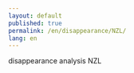 ```yaml
---
layout: default
published: true
permalink: /en/disappearance/NZL/
lang: en
---
```


disappearance analysis NZL
